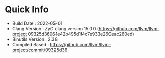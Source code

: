 # Quick Info
* Build Date : 2022-05-01
* Clang Version : ZyC clang version 15.0.0 (https://github.com/llvm/llvm-project 09325d36061e42b495d1f4c7e933e260eac260ed)
* Binutils Version : 2.38
* Compiled Based : https://github.com/llvm/llvm-project/commit/09325d36

